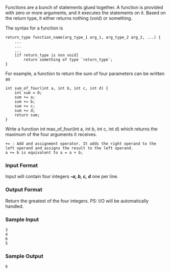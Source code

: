 Functions are a bunch of statements glued together. A function is provided with zero or more arguments, and it executes the statements on it. Based on the return type, it either returns nothing (void) or something.

The syntax for a function is
```
return_type function_name(arg_type_1 arg_1, arg_type_2 arg_2, ...) {
    ...
    ...
    ...
    [if return_type is non void]
        return something of type `return_type`;
}
```
For example, a function to return the sum of four parameters can be written as
```
int sum_of_four(int a, int b, int c, int d) {
    int sum = 0;
    sum += a;
    sum += b;
    sum += c;
    sum += d;
    return sum;
}
```
Write a function int max_of_four(int a, int b, int c, int d) which returns the maximum of the four arguments it receives.
```
+= : Add and assignment operator. It adds the right operand to the left operand and assigns the result to the left operand.
a += b is equivalent to a = a + b;
```
### Input Format

Input will contain four integers ***-a, b, c, d*** one per line.

### Output Format

Return the greatest of the four integers.
PS: I/O will be automatically handled.

### Sample Input
```
3
4
6
5
```
### Sample Output
```
6
```
